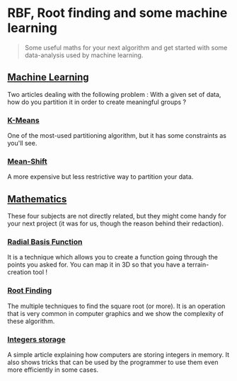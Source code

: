 # RBF, Root finding and some machine learning

> Some useful maths for your next algorithm and get started with some data-analysis used by machine learning.

## [Machine Learning](https://learn-computer-graphics.github.io/machine-learning/)

Two articles dealing with the following problem : With a given set of data, how do you partition it in order to create meaningful groups ?

### [K-Means](https://learn-computer-graphics.github.io/machine-learning/classes/Clustering/K-Means/K-Means.html)

One of the most-used partitioning algorithm, but it has some constraints as you'll see.

### [Mean-Shift](https://learn-computer-graphics.github.io/machine-learning/classes/Clustering/Mean-Shift/Mean-Shift.html)

A more expensive but less restrictive way to partition your data.

## [Mathematics](https://learn-computer-graphics.github.io/mathematics/)

These four subjects are not directly related, but they might come handy for your next project (it was for us, though the reason behind their redaction).

### [Radial Basis Function](https://learn-computer-graphics.github.io/mathematics/classes/interpolation/rbf-interpolation.html)

It is a technique which allows you to create a function going through the points you asked for. You can map it in 3D so that you have a terrain-creation tool !

### [Root Finding](https://learn-computer-graphics.github.io/mathematics/classes/calculous/root-finding.html)

The multiple techniques to find the square root (or more). It is an operation that is very common in computer graphics and we show the complexity of these algorithm.

### [Integers storage](https://learn-computer-graphics.github.io/mathematics/classes/data-storage/integers.html)

A simple article explaining how computers are storing integers in memory. It also shows tricks that can be used by the programmer to use them even more efficiently in some cases.
